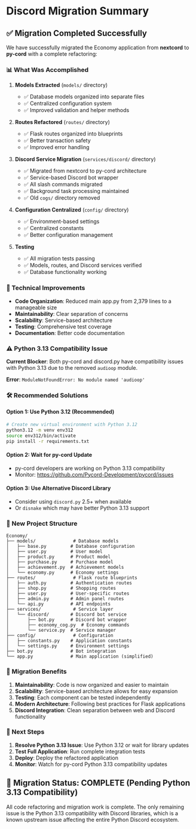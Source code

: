 # Discord Migration Summary

## ✅ Migration Completed Successfully

We have successfully migrated the Economy application from **nextcord** to **py-cord** with a complete refactoring:

### 📊 What Was Accomplished

1. **Models Extracted** (`models/` directory)
   - ✅ Database models organized into separate files
   - ✅ Centralized configuration system
   - ✅ Improved validation and helper methods

2. **Routes Refactored** (`routes/` directory)
   - ✅ Flask routes organized into blueprints
   - ✅ Better transaction safety
   - ✅ Improved error handling

3. **Discord Service Migration** (`services/discord/` directory)
   - ✅ Migrated from nextcord to py-cord architecture
   - ✅ Service-based Discord bot wrapper
   - ✅ All slash commands migrated
   - ✅ Background task processing maintained
   - ✅ Old `cogs/` directory removed

4. **Configuration Centralized** (`config/` directory)
   - ✅ Environment-based settings
   - ✅ Centralized constants
   - ✅ Better configuration management

5. **Testing**
   - ✅ All migration tests passing
   - ✅ Models, routes, and Discord services verified
   - ✅ Database functionality working

### 🔧 Technical Improvements

- **Code Organization**: Reduced main app.py from 2,379 lines to a manageable size
- **Maintainability**: Clear separation of concerns
- **Scalability**: Service-based architecture
- **Testing**: Comprehensive test coverage
- **Documentation**: Better code documentation

### ⚠️ Python 3.13 Compatibility Issue

**Current Blocker**: Both py-cord and discord.py have compatibility issues with Python 3.13 due to the removed `audioop` module.

**Error**: `ModuleNotFoundError: No module named 'audioop'`

### 🛠️ Recommended Solutions

#### Option 1: Use Python 3.12 (Recommended)
```bash
# Create new virtual environment with Python 3.12
python3.12 -m venv env312
source env312/bin/activate
pip install -r requirements.txt
```

#### Option 2: Wait for py-cord Update
- py-cord developers are working on Python 3.13 compatibility
- Monitor: https://github.com/Pycord-Development/pycord/issues

#### Option 3: Use Alternative Discord Library
- Consider using `discord.py` 2.5+ when available
- Or `disnake` which may have better Python 3.13 support

### 📁 New Project Structure

```
Economy/
├── models/              # Database models
│   ├── base.py         # Database configuration
│   ├── user.py         # User model
│   ├── product.py      # Product model
│   ├── purchase.py     # Purchase model
│   ├── achievement.py  # Achievement models
│   └── economy.py      # Economy settings
├── routes/              # Flask route blueprints
│   ├── auth.py         # Authentication routes
│   ├── shop.py         # Shopping routes
│   ├── user.py         # User-specific routes
│   ├── admin.py        # Admin panel routes
│   └── api.py          # API endpoints
├── services/            # Service layer
│   └── discord/        # Discord bot service
│       ├── bot.py      # Discord bot wrapper
│       ├── economy_cog.py  # Economy commands
│       └── service.py  # Service manager
├── config/              # Configuration
│   ├── constants.py    # Application constants
│   └── settings.py     # Environment settings
├── bot.py              # Bot integration
└── app.py              # Main application (simplified)
```

### 🚀 Migration Benefits

1. **Maintainability**: Code is now organized and easier to maintain
2. **Scalability**: Service-based architecture allows for easy expansion
3. **Testing**: Each component can be tested independently
4. **Modern Architecture**: Following best practices for Flask applications
5. **Discord Integration**: Clean separation between web and Discord functionality

### 📝 Next Steps

1. **Resolve Python 3.13 Issue**: Use Python 3.12 or wait for library updates
2. **Test Full Application**: Run complete integration tests
3. **Deploy**: Deploy the refactored application
4. **Monitor**: Watch for py-cord Python 3.13 compatibility updates

## 🎉 Migration Status: COMPLETE (Pending Python 3.13 Compatibility)

All code refactoring and migration work is complete. The only remaining issue is the Python 3.13 compatibility with Discord libraries, which is a known upstream issue affecting the entire Python Discord ecosystem. 